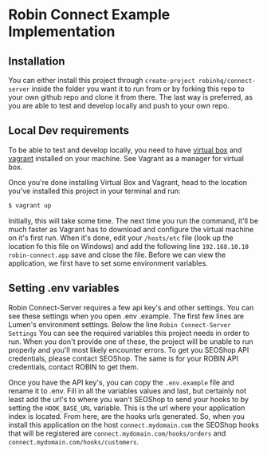 # Robin Connect Example Implementation

## Installation

You can either install this project through `create-project robinhq/connect-server` inside the folder you want it to 
run from or by forking this repo to your own github repo and clone it from there. The last way is preferred, as you 
are able to test and develop locally and push to your own repo.
  
## Local Dev requirements

To be able to test and develop locally, you need to have [virtual box][Virtual Box] and [vagrant][Vagrant] installed on 
your machine. See Vagrant as a manager for virtual box.

Once you're done installing Virtual Box and Vagrant, head to the location you've installed this project in your 
terminal and run:
 
```bash
$ vagrant up
```

Initially, this will take some time. The next time you run the command, it'll be much faster as Vagrant has to download 
and configure the virtual machine on it's first run. When it's done, edit your `/hosts/etc` file (look up the 
location fo this file on Windows) and add the following line `192.168.10.10   robin-connect.app` save and close the 
file. Before we can view the application, we first have to set some environment variables.
 
 
## Setting .env variables
Robin Connect-Server requires a few api key's and other settings. You can see these settings when you open .env
.example. The first few lines are Lumen's environment settings. Below the line `Robin Connect-Server Settings` You 
can see the required variables this project needs in order to run. When you don't provide one of these, the project 
will be unable to run properly and you'll most likely encounter errors. To get you SEOShop API credentials, please 
contact SEOShop. The same is for your ROBIN API credentials, contact ROBIN to get them.

Once you have the API key's, you can copy the `.env.example` file and rename it to .env. Fill in all the variables 
values and last, but certainly not least add the url's to where you wan't SEOShop to send your hooks to by setting 
the `HOOK_BASE_URL` variable. This is the url where your application index is located. From here, are the hooks urls 
generated. So, when you install this application on the host `connect.mydomain.com` the SEOShop hooks that will be 
registered are `connect.mydomain.com/hooks/orders` and `connect.mydomain.com/hooks/customers`.
 
 






[virtual box]: https://www.virtualbox.org/
[vagrant]: https://www.vagrantup.com/